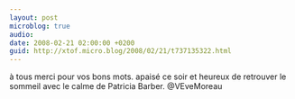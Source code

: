 ```yaml
---
layout: post
microblog: true
audio: 
date: 2008-02-21 02:00:00 +0200
guid: http://xtof.micro.blog/2008/02/21/t737135322.html
---
```

à tous merci pour vos bons mots. apaisé ce soir et heureux de retrouver le sommeil avec le calme de Patricia Barber.  @VEveMoreau
